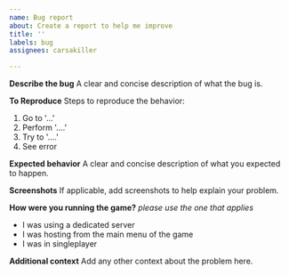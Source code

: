 ```yaml
---
name: Bug report
about: Create a report to help me improve
title: ''
labels: bug
assignees: carsakiller

---
```


**Describe the bug**
A clear and concise description of what the bug is.

**To Reproduce**
Steps to reproduce the behavior:
1. Go to '...'
2. Perform '....'
3. Try to '....'
4. See error

**Expected behavior**
A clear and concise description of what you expected to happen.

**Screenshots**
If applicable, add screenshots to help explain your problem.

**How were you running the game?**
*please use the one that applies*
- I was using a dedicated server
- I was hosting from the main menu of the game
- I was in singleplayer

**Additional context**
Add any other context about the problem here.
